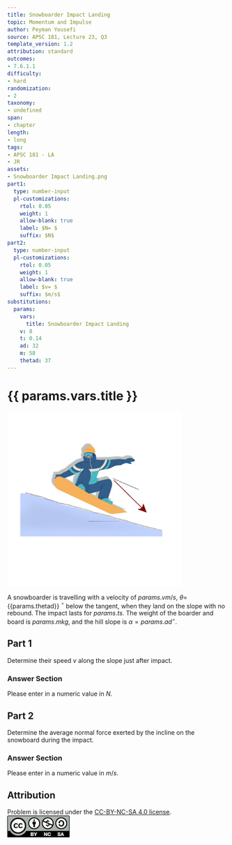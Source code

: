 ```yaml
---
title: Snowboarder Impact Landing
topic: Momentum and Impulse
author: Peyman Yousefi
source: APSC 181, Lecture 23, Q3
template_version: 1.2
attribution: standard
outcomes:
- 7.6.1.1
difficulty:
- hard
randomization:
- 2
taxonomy:
- undefined
span:
- chapter
length:
- long
tags:
- APSC 181 - LA
- JR
assets:
- Snowboarder Impact Landing.png
part1:
  type: number-input
  pl-customizations:
    rtol: 0.05
    weight: 1
    allow-blank: true
    label: $N= $
    suffix: $N$
part2:
  type: number-input
  pl-customizations:
    rtol: 0.05
    weight: 1
    allow-blank: true
    label: $v= $
    suffix: $m/s$
substitutions:
  params:
    vars:
      title: Snowboarder Impact Landing
    v: 8
    t: 0.14
    ad: 32
    m: 58
    thetad: 37
---
```

# {{ params.vars.title }}
<img src="Snowboarder Impact Landing.png" width=400>

A snowboarder is travelling with a velocity of ${{params.v}}m/s$, $\theta=$ {{params.thetad}} $^\circ$ below the tangent, when they land on the slope with no rebound.
The impact lasts for ${{params.t}} s$.
The weight of the boarder and board is ${{params.m}}kg$, and the hill slope is $\alpha= {{params.ad}} ^\circ$.

## Part 1

Determine their speed $v$ along the slope just after impact.

### Answer Section

Please enter in a numeric value in $N$.

## Part 2

Determine the average normal force exerted by the incline on the snowboard during the impact.

### Answer Section

Please enter in a numeric value in $m/s$.

## Attribution

Problem is licensed under the [CC-BY-NC-SA 4.0 license](https://creativecommons.org/licenses/by-nc-sa/4.0/).<br> ![The Creative Commons 4.0 license requiring attribution-BY, non-commercial-NC, and share-alike-SA license.](https://raw.githubusercontent.com/firasm/bits/master/by-nc-sa.png)